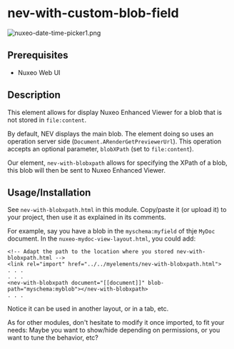 # nev-with-custom-blob-field

![nuxeo-date-time-picker1.png](nuxeo-date-time-picker1.png)

## Prerequisites

- Nuxeo Web UI

## Description

This element allows for display Nuxeo Enhanced Viewer for a blob that is not stored in `file:content`.

By default, NEV displays the main blob. The element doing so uses an operation server side (`Document.ARenderGetPreviewerUrl`). This operation accepts an optional parameter, `blobXPath` (set to `file:content`).

Our element, `nev-with-blobxpath` allows for specifying the XPath of a blob, this blob will then be sent to Nuxeo Enhanced Viewer.

## Usage/Installation

See `nev-with-blobxpath.html` in this module. Copy/paste it (or upload it) to your project, then use it as explained in its comments.

For example, say you have a blob in the `myschema:myfield` of thje `MyDoc` document. In the `nuxeo-mydoc-view-layout.html`, you could add:

```
<!-- Adapt the path to the location where you stored nev-with-blobxpath.html --> 
<link rel="import" href="../../myelements/nev-with-blobxpath.html">
. . .
. . .
<nev-with-blobxpath document="[[document]]" blob-path="myschema:myblob"></nev-with-blobxpath>
. . .
```

Notice it can be used in another layout, or in a tab, etc.

As for other modules, don't hesitate to modify it once imported, to fit your needs: Maybe you want to show/hide depending on permissions, or you want to tune the behavior, etc?


